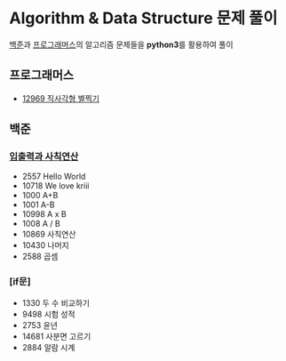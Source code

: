 # Algorithm & Data Structure 문제 풀이
[백준]()과 [프로그래머스]()의 알고리즘 문제들을 **python3**를 활용하여 풀이

## 프로그래머스
* [12969 직사각형 별찍기](https://github.com/DaonWoori/TIL/blob/main/Algorithm%20%26%20Data%20Structure/problem/programmers/12969_%EC%A7%81%EC%82%AC%EA%B0%81%ED%98%95%20%EB%B3%84%EC%B0%8D%EA%B8%B0.md)

## 백준
### [입출력과 사칙연산](https://github.com/DaonWoori/TIL/tree/main/Algorithm%20%26%20Data%20Structure/problem/BaekJoon/%EC%9E%85%EC%B6%9C%EB%A0%A5%EA%B3%BC%20%EC%82%AC%EC%B9%99%EC%97%B0%EC%82%B0)

* 2557 Hello World
* 10718 We love kriii
* 1000 A+B
* 1001 A-B
* 10998 A x B
* 1008 A / B
* 10869 사칙연산
* 10430 나머지
* 2588 곱셈

### [if문]
* 1330 두 수 비교하기
* 9498 시험 성적
* 2753 윤년
* 14681 사분면 고르기
* 2884 알람 시계